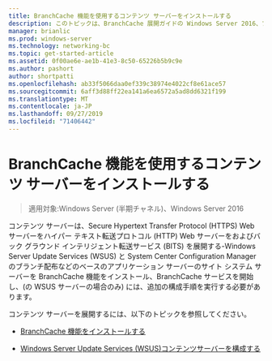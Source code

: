 ```yaml
---
title: BranchCache 機能を使用するコンテンツ サーバーをインストールする
description: このトピックは、BranchCache 展開ガイドの Windows Server 2016、ブランチ オフィスに WAN 帯域幅使用量を最適化するために分散され、ホスト型キャッシュ モードで BranchCache を展開する方法を示しますの一部
manager: brianlic
ms.prod: windows-server
ms.technology: networking-bc
ms.topic: get-started-article
ms.assetid: 0f00ae6e-ae1b-41e3-8c50-65226b5b9c9e
ms.author: pashort
author: shortpatti
ms.openlocfilehash: ab33f5066daa0ef339c38974e4022cf8e61ace57
ms.sourcegitcommit: 6aff3d88ff22ea141a6ea6572a5ad8dd6321f199
ms.translationtype: MT
ms.contentlocale: ja-JP
ms.lasthandoff: 09/27/2019
ms.locfileid: "71406442"
---
```

# <a name="install-content-servers-that-use-the-branchcache-feature"></a>BranchCache 機能を使用するコンテンツ サーバーをインストールする

>適用対象:Windows Server (半期チャネル)、Windows Server 2016

コンテンツ サーバーは、Secure Hypertext Transfer Protocol (HTTPS) Web サーバーをハイパー テキスト転送プロトコル (HTTP) Web サーバーをおよびバック グラウンド インテリジェント転送サービス (BITS) を展開する-Windows Server Update Services (WSUS) と System Center Configuration Manager のブランチ配布などのベースのアプリケーション サーバーのサイト システム サーバーを BranchCache 機能をインストール、BranchCache サービスを開始し、(の WSUS サーバーの場合のみ) には、追加の構成手順を実行する必要があります。  
  
コンテンツ サーバーを展開するには、以下のトピックを参照してください。  
  
-   [BranchCache 機能をインストールする](Install-the-BranchCache-Feature.md)  
  
-   [Windows Server Update Services &#40;WSUS&#41;コンテンツサーバーを構成する](configure-wsus-content-servers.md)  
  


